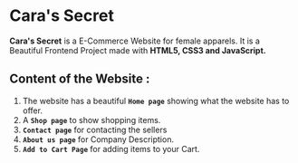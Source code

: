 # Cara's Secret

**Cara's Secret** is a E-Commerce Website for female apparels. It is a Beautiful Frontend Project made with **HTML5, CSS3 and JavaScript.**  

## Content of the Website :
1. The website has a beautiful **`Home page`** showing what the website has to offer.
2. A **`Shop page`** to show shopping items.
3. **`Contact page`** for contacting the sellers
4. **`About us page`** for Company Description.
5. **`Add to Cart Page`** for adding items to your Cart.